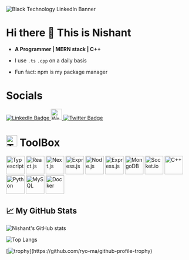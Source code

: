 ![Black Technology LinkedIn Banner](https://github.com/Nishant891/ChatBot/assets/109356848/f2bf2609-bcfa-4c74-a045-2e2c52509638)

# Hi there 👋 This is Nishant

- **A Programmer | MERN stack | C++**

- I use `.ts` `.cpp` on a daily basis

- Fun fact: npm is my package manager

# Socials
<div id="badges">
  <a href="https://www.linkedin.com/in/nishant-sharma-771653245//">
    <img src="https://img.shields.io/badge/LinkedIn-blue?style=for-the-badge&logo=linkedin&logoColor=white" alt="LinkedIn Badge"/>
  </a>
  <a href="https://nishant-app.vercel.app/">
    <img src="https://imgs.search.brave.com/lBrpOHxv0XJzoWpqV4MslqbrmTHjzwgY5onlZ1KviHk/rs:fit:860:0:0/g:ce/aHR0cHM6Ly90My5m/dGNkbi5uZXQvanBn/LzAwLzk5LzMxLzY4/LzM2MF9GXzk5MzE2/ODIwX0wwVXZ0SWhQ/cXZUYzVIckk3QUpO/MXV2U3N3ZWRZSWtq/LmpwZw" height="30" alt="Website Badge"/>
  </a>
  <a href="https://twitter.com/Nishant48945102">
    <img src="https://img.shields.io/badge/Twitter-blue?style=for-the-badge&logo=twitter&logoColor=white" alt="Twitter Badge"/>
  </a>
</div>

# <img src="https://cdn-icons-png.flaticon.com/128/2276/2276313.png" height="30" alt="Toolbox"> ToolBox
<div>
	<img src="https://cdn.worldvectorlogo.com/logos/typescript.svg" height="50" alt="Typescript">
	<img src="https://cdn.worldvectorlogo.com/logos/react-2.svg" height="50" alt="React.js">
	<img src="https://imgs.search.brave.com/8_P_0WSigf9SsXh_rMCRo1NdlJNAVM6SjtO6U9WJRSU/rs:fit:500:0:0/g:ce/aHR0cHM6Ly9zdHls/ZXMucmVkZGl0bWVk/aWEuY29tL3Q1XzNo/N3lpL3N0eWxlcy9j/b21tdW5pdHlJY29u/X25zcm96aHI5aWds/OTEucG5n" height="50" alt="Next.js">
	<img src="https://cdn.worldvectorlogo.com/logos/tailwindcss.svg" height="50" alt="Express.js">
	<img src="https://cdn.worldvectorlogo.com/logos/nodejs-icon.svg" height="50" alt="Node.js">
	<img src="https://imgs.search.brave.com/bVECprx4o3nuABplq1ZEJth1MKXGE6vS3R98bV03fko/rs:fit:500:0:0/g:ce/aHR0cHM6Ly9raW5z/dGEuY29tL3dwLWNv/bnRlbnQvdXBsb2Fk/cy8yMDIyLzA0L2V4/cHJlc3MtMS5wbmc" height="50" alt="Express.js">
	<img src="https://cdn.worldvectorlogo.com/logos/mongodb-icon-1.svg" height="50" alt="MongoDB">
	<img src="https://cdn.worldvectorlogo.com/logos/socket-io.svg" height="50" alt="Socket.io">
	<img src="https://cdn.worldvectorlogo.com/logos/c.svg" height="50" alt="C++">
	<img src="https://cdn.worldvectorlogo.com/logos/python-5.svg" height="50" alt="Python">
	<img src="https://cdn.worldvectorlogo.com/logos/mysql-3.svg" height="50" alt="MySQL">
        <img src="https://cdn.jsdelivr.net/gh/devicons/devicon@latest/icons/docker/docker-original-wordmark.svg" height="50" alt="Docker"/>
</div>

## &#x1f4c8; My GitHub Stats

![Nishant's GitHub stats](https://github-readme-stats.vercel.app/api?username=Nishant891&show_icons=true&theme=radical)

![Top Langs](https://github-readme-stats.vercel.app/api/top-langs/?username=Nishant891&layout=compact&show_icons=true&theme=radical)

[![trophy](https://github-profile-trophy.vercel.app/?username=Nishant891&theme=onedark&rank=-?)](https://github.com/ryo-ma/github-profile-trophy)










